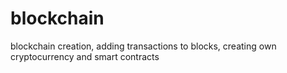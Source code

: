 # blockchain
blockchain creation, adding transactions to blocks, creating own cryptocurrency and smart contracts 
